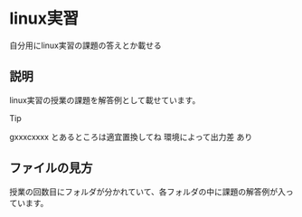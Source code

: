 # linux実習
 自分用にlinux実習の課題の答えとか載せる
## 説明
linux実習の授業の課題を解答例として載せています。
> [!TIP]
> gxxxcxxxx とあるところは適宜置換してね
> 環境によって出力差 あり
## ファイルの見方
授業の回数目にフォルダが分かれていて、各フォルダの中に課題の解答例が入っています。
